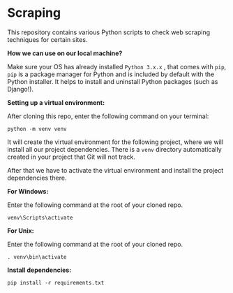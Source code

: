 # Scraping

This repository contains various Python scripts to check web scraping techniques for certain sites.

**How we can use on our local machine?**

Make sure your OS has already installed `Python 3.x.x` , that comes with `pip`, `pip` is a package manager for Python and is included by default with the Python installer. It helps to install and uninstall Python packages (such as Django!).

**Setting up a virtual environment:**

After cloning this repo, enter the following command on your terminal:

    python -m venv venv

It will create the virtual environment for the following project, where we will install all our project dependencies. There is a `venv` directory automatically created in your project that Git will not track.

After that we have to activate the virtual environment and install the project dependencies there.

**For Windows:**

Enter the following command at the root of your cloned repo.

    venv\Scripts\activate

**For Unix:**

Enter the following command at the root of your cloned repo.

    . venv\bin\activate

**Install dependencies:**

    pip install -r requirements.txt